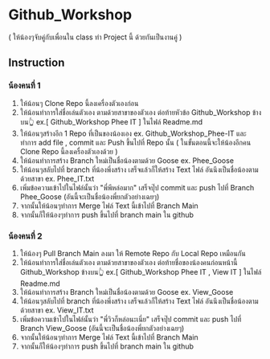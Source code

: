 # Github_Workshop
( ให้น้องๆจับคู่กับเพื่อนใน class ทำ Project นี้ ด้วยกันเป็นงานคู่ )

## Instruction
### น้องคนที่ 1
1. ให้น้อนๆ Clone Repo นี้ลงเครื่องตัวเองก่อน
2. ให้น้อนทำการใส่ชื่อเล่นตัวเอง ตามด้วยสาขาของตัวเอง ต่อท้ายหัวข้อ Github_Workshop ข้างบน👆 ex.[ Github_Workshop  Phee IT ] ในไฟล์ Readme.md
3. ให้น้อนๆสร้างอีก 1 Repo ที่เป็นของน้องเอง ex. Github_Workshop_Phee-IT และทำการ add file , commit และ Push ขึ้นไปที่ Repo นั้น ( ในขั้นตอนนี้จะให้น้องอีกคน Clone Repo นี้ลงเครื่องตัวเองด้วย )
4. ให้น้อนทำการสร้าง Branch ใหม่เป็นชื่อน้องตามด้วย Goose ex. Phee_Goose
5. ให้น้อนๆสลับไปที่ branch ที่น้องพึ่งสร้าง เสร็จแล้วก็ให้สร้าง Text ไฟล์ อันนึงเป็นชื่อน้องตามด้วยสาขา ex. Phee_IT.txt
6. เพิ่มข้อความเข้าไปในไฟล์นั้นว่า "พี่พีหล่อมาก" เสร็จปุ๊ป commit และ push ไปที่ Branch Phee_Goose (อันนี้จะเป็นชื่อน้องพี่ยกตัวอย่างเฉยๆ)
7. จากนั้นให้น้อนๆทำการ Merge ไฟล์ Text นี้เข้าไปที่ Branch Main
8. จากนั้นก็ให้น้องๆทำการ push ขึ้นไปที่ branch main ใน github
### น้องคนที่ 2
1. ให้น้องๆ Pull Branch Main ลงมา ให้ Remote Repo กับ Local Repo เหมือนกัน
2. ให้น้อนทำการใส่ชื่อเล่นตัวเอง ตามด้วยสาขาของตัวเอง ต่อท้ายชื่อของน้องคนก่อนหน้านี้ Github_Workshop ข้างบน👆 ex.[ Github_Workshop  Phee IT ,  View IT ] ในไฟล์ Readme.md
3. ให้น้อนทำการสร้าง Branch ใหม่เป็นชื่อน้องตามด้วย Goose ex. View_Goose
4. ให้น้อนๆสลับไปที่ branch ที่น้องพึ่งสร้าง เสร็จแล้วก็ให้สร้าง Text ไฟล์ อันนึงเป็นชื่อน้องตามด้วยสาขา ex. View_IT.txt
5. เพิ่มข้อความเข้าไปในไฟล์นั้นว่า "พี่วิวก็หล่อนะเนี่ย" เสร็จปุ๊ป commit และ push ไปที่ Branch View_Goose (อันนี้จะเป็นชื่อน้องพี่ยกตัวอย่างเฉยๆ)
6. จากนั้นให้น้อนๆทำการ Merge ไฟล์ Text นี้เข้าไปที่ Branch Main
7. จากนั้นก็ให้น้องๆทำการ push ขึ้นไปที่ branch main ใน github
